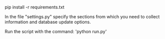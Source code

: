 pip install -r requirements.txt

In the file "settings.py" specify the sections from which you need to collect information and database update options.

Run the script with the command: 'python run.py'



